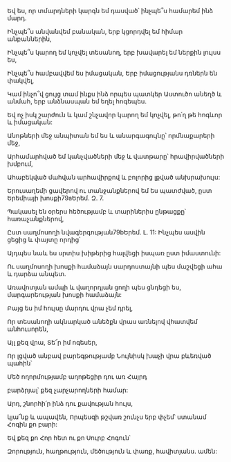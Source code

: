 Եվ ես, որ տմարդների կարգն եմ դասված՝ ինչպե՞ս համարեմ ինձ մարդ.

Ինչպե՞ս անվանվեմ բանական, երբ կցորդվել եմ հիմար անբաններին,

Ինչպե՞ս կարող եմ կոչվել տեսանող, երբ խավարել եմ ներքին լույսս ես,

Ինչպե՞ս համբավվեմ ես իմացական, Երբ իմացությանս դռներն են փակվել,

Կամ ինչո՞վ ցույց տամ ինքս ինձ որպես պատկեր Աստուծո անեղծ և անմահ, երբ անձնասպան եմ եղել հոգեպես.

Եվ ոչ իսկ շարժուն և կամ շնչավոր կարող եմ կոչվել, թո՛ղ թե հոգևոր և իմացական:

Անոթների մեջ անպիտան եմ ես և անարգագույնը՝ որմնաքարերի մեջ,

Արհամարհված եմ կանչվածների մեջ և վատթարը՝ հրավիրվածների խմբում,

Ահաբեկված մահվան արհավիրքով և բոլորից լքված անխրախույս:

Երուսաղեմի ցավերով ու տանջանքներով եմ ես պատժված, ըստ Երեմիայի խոսքի79aԵրեմ. Զ. 7.

Պակասել են օրերս հեծությամբ և տարիներիս ընթացքը՝ հառաչանքներով,

Ըստ սաղմոսողի նվագերգության79bԵրեմ. Լ. 11: Ինչպես ասվին ցեցից և փայտը որդից՝

Այդպես նաև ես սրտիս խիթերից հալվեցի իսպառ ըստ իմաստունի:

Ու սաղմոսողի խոսքի համաձայն սարդոստայնի պես մաշվեցի ահա և դարձա անպետ.

Առավոտյան ամպի և վաղորդյան ցողի պես ցնդեցի ես, մարգարեության խոսքի համաձայն:

Բայց ես իմ հույսը մարդու վրա չեմ դրել,

Որ տեսանողի ակնարկած անեծքն վրաս առնելով վհատվեմ անհուսորեն,

Այլ քեզ վրա, Տե՜ր իմ ոգեսեր,

Որ լցված անբավ բարեգթությամբ Նույնիսկ խաչի վրա բևեռված պահին՝

Մեծ ողորմությամբ աղոթեցիր դու առ Հայրդ

բարձրյալ՝ քեզ չարչարողների համար:

Արդ, շնորհի՛ր ինձ դու քավության հույս,

կյա՜նք և ապավեն, Որպեսզի թշվառ շունչս երբ փչեմ՝ ստանամ Հոգին քո բարի:

Եվ քեզ քո Հոր հետ ու քո Սուրբ Հոգուն՝

Զորություն, հաղթություն, մեծություն և փառք, հավիտյանս. ամեն: